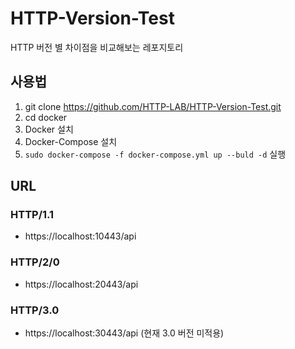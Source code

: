 # HTTP-Version-Test
HTTP 버전 별 차이점을 비교해보는 레포지토리

## 사용법
1. git clone https://github.com/HTTP-LAB/HTTP-Version-Test.git
2. cd docker
3. Docker 설치
4. Docker-Compose 설치
5. `sudo docker-compose -f docker-compose.yml up --buld -d` 실행

## URL
### HTTP/1.1
- https://localhost:10443/api
### HTTP/2/0
- https://localhost:20443/api
### HTTP/3.0
- https://localhost:30443/api (현재 3.0 버전 미적용)